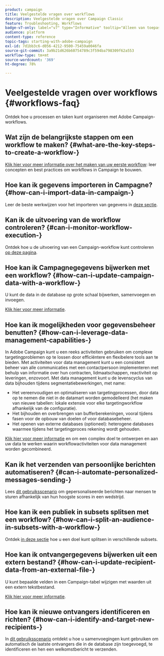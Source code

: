 ```yaml
---
product: campaign
title: Veelgestelde vragen over workflows
description: Veelgestelde vragen over Campaign Classic
feature: Troubleshooting, Workflows
badge-v7-only: label="v7" type="Informative" tooltip="Alleen van toepassing op Campaign Classic v7"
audience: platform
content-type: reference
topic-tags: starting-with-adobe-campaign
exl-id: 7d1bb3c6-d056-4212-9500-75459a0046fa
source-git-commit: 3a9b21d626b60754789c3f594ba798309f62a553
workflow-type: tm+mt
source-wordcount: '369'
ht-degree: 78%

---
```


# Veelgestelde vragen over workflows {#workflows-faq}



Ontdek hoe u processen en taken kunt organiseren met Adobe Campaign-workflows.

## Wat zijn de belangrijkste stappen om een workflow te maken? {#what-are-the-key-steps-to-create-a-workflow-}

[Klik hier voor meer informatie over het maken van uw eerste workflow](../../workflow/using/building-a-workflow.md): leer concepten en best practices om workflows in Campaign te bouwen.

## Hoe kan ik gegevens importeren in Campagne? {#how-can-i-import-data-in-campaign-}

Leer de beste werkwijzen voor het importeren van gegevens in [deze sectie](../../platform/using/import-export-best-practices.md).

## Kan ik de uitvoering van de workflow controleren? {#can-i-monitor-workflow-execution-}

Ontdek hoe u de uitvoering van een Campaign-workflow kunt controleren [op deze pagina](../../workflow/using/starting-a-workflow.md).

## Hoe kan ik Campagnegegevens bijwerken met een workflow? {#how-can-i-update-campaign-data-with-a-workflow-}

U kunt de data in de database op grote schaal bijwerken, samenvoegen en invoegen.

[Klik hier voor meer informatie](../../workflow/using/update-data.md).

## Hoe kan ik mogelijkheden voor gegevensbeheer benutten? {#how-can-i-leverage-data-management-capabilities-}

In Adobe Campaign kunt u een reeks activiteiten gebruiken om complexe targetingproblemen op te lossen door efficiëntere en flexibelere tools aan te bieden. Met activiteiten voor data management kunt u een consistent beheer van alle communicaties met een contactpersoon implementeren met behulp van informatie over hun contracten, lidmaatschappen, reactiviteit op leveringen, enzovoort. Met data management kunt u de levenscyclus van data bijhouden tijdens segmentatiebewerkingen, met name:

* Het vereenvoudigen en optimaliseren van targetingprocessen, door data op te nemen die niet in de datamart worden gemodelleerd (het maken van nieuwe tabellen: lokale extensie voor elke targetingworkflow afhankelijk van de configuratie).
* Het bijhouden en overbrengen van bufferberekeningen, vooral tijdens fasen voor de opbouw van doelen of voor databasebeheer.
* Het openen van externe databases (optioneel): heterogene databases waarmee tijdens het targetingproces rekening wordt gehouden.

[Klik hier voor meer informatie](../../workflow/using/targeting-data.md#data-management) en om een complex doel te ontwerpen en aan uw data te werken waarin workflowactiviteiten voor data management worden gecombineerd.

## Kan ik het verzenden van persoonlijke berichten automatiseren? {#can-i-automate-personalized-messages-sending-}

Lees [dit gebruiksscenario](../../workflow/using/enriching-data.md) om gepersonaliseerde berichten naar mensen te sturen afhankelijk van hun hoogste scores in een wedstrijd.

## Hoe kan ik een publiek in subsets splitsen met een workflow? {#how-can-i-split-an-audience-in-subsets-with-a-workflow-}

Ontdek [in deze sectie](../../workflow/using/split.md) hoe u een doel kunt splitsen in verschillende subsets.

## Hoe kan ik ontvangergegevens bijwerken uit een extern bestand? {#how-can-i-update-recipient-data-from-an-external-file-}

U kunt bepaalde velden in een Campaign-tabel wijzigen met waarden uit een extern tekstbestand.

[Klik hier voor meer informatie](../../platform/using/import-operations-samples.md#example--enrich-the-values-with-those-of-an-external-file).

## Hoe kan ik nieuwe ontvangers identificeren en richten? {#how-can-i-identify-and-target-new-recipients-}

In [dit gebruiksscenario](../../workflow/using/using-aggregates.md) ontdekt u hoe u samenvoegingen kunt gebruiken om automatisch de laatste ontvangers die in de database zijn toegevoegd, te identificeren en hen een welkomstbericht te verzenden.

